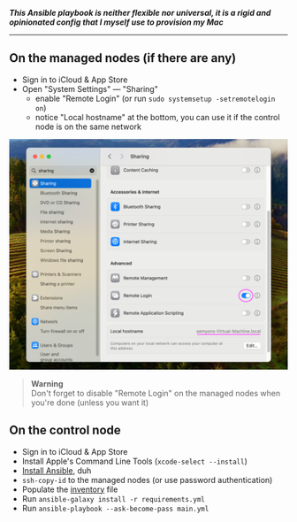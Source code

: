 **_This Ansible playbook is neither flexible nor universal, it is a rigid and opinionated config that I myself use to provision my Mac_**

---

## On the managed nodes (if there are any)
- Sign in to iCloud & App Store
- Open "System Settings" — "Sharing"
  - enable "Remote Login" (or run `sudo systemsetup -setremotelogin on`)
  - notice "Local hostname" at the bottom, you can use it if the control node is on the same network

![System Settings — Sharing window](https://github.com/semyonf/mac-workstation-playbook/blob/master/.readme/sharing.png)

> **Warning**  
> Don't forget to disable "Remote Login" on the managed nodes when you're done (unless you want it)

## On the control node
- Sign in to iCloud & App Store
- Install Apple's Command Line Tools (`xcode-select --install`)
- [Install Ansible](https://docs.ansible.com/ansible/latest/installation_guide/index.html), duh
- `ssh-copy-id` to the managed nodes (or use password authentication)
- Populate the [inventory](https://docs.ansible.com/ansible/latest/inventory_guide/intro_inventory.html) file
- Run `ansible-galaxy install -r requirements.yml`
- Run `ansible-playbook --ask-become-pass main.yml`
